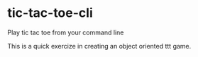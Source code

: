 # tic-tac-toe-cli
Play tic tac toe from your command line

This is a quick exercize in creating an object oriented ttt game.